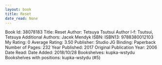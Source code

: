 ```yaml
---
layout: book
title: Reset
date_read: None
---
```


Book Id: 38078183
Title: Reset
Author: Tetsuya Tsutsui
Author l-f: Tsutsui, Tetsuya
Additional Authors: Jacek Mendyk
ISBN: 
ISBN13: 9788380012103
My Rating: 0
Average Rating: 3.50
Publisher: Studio JG
Binding: Paperback
Number of Pages: 232
Year Published: 2017
Original Publication Year: 2006
Date Read: 
Date Added: 2018/10/28
Bookshelves: kupka-wstydu
Bookshelves with positions: kupka-wstydu (#5)

